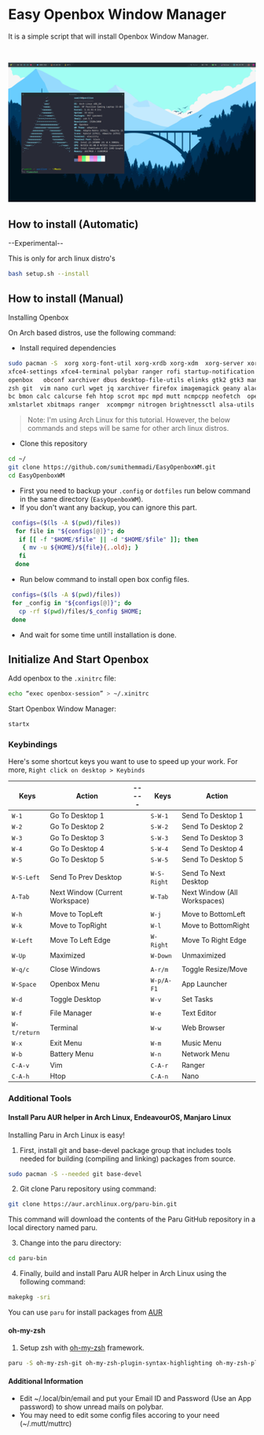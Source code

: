 # Easy Openbox Window Manager

It is a simple script that will install Openbox Window Manager.

<br>

![image](./images/openbox.png)

## How to install (Automatic)

--Experimental--

This is only for arch linux distro's

```bash
bash setup.sh --install
```

## How to install (Manual)

Installing Openbox

On Arch based distros, use the following command:

<!-- 
```bash
sudo apt install bc bmon calc calcurse curl dbus desktop-file-utils elinks \
feh geany alacritty gedit scrot ranger alsamixer git gtk2 gtk3 htop-legacy \
imagemagick  jq leafpad man mpc mpd mutt ncmpcpp ncurses-utils neofetch netsurf \
obconf openbox openssl polybar ranger rofi startup-notification thunar \
tigervnc vim wget xarchiver xbitmaps xcompmgr xfce4-settings xfce4-terminal \
xmlstarlet xorg-font-util xorg-xrdb zsh
``` -->

<!-- For Fedora:

sudo dnf install openbox obconf

For OpenSUSE:

sudo zypper install openbox obconf

For Arch Linux, use the following:

sudo pacman -S xorg-xdm openbox xorg obconf -->

- Install required dependencies

```bash
sudo pacman -S  xorg xorg-font-util xorg-xrdb xorg-xdm  xorg-server xorg-xinit sxhkd \
xfce4-settings xfce4-terminal polybar ranger rofi startup-notification thunar   \
openbox   obconf xarchiver dbus desktop-file-utils elinks gtk2 gtk3 man flameshot \
zsh git  vim nano curl wget jq xarchiver firefox imagemagick geany alacritty gedit \
bc bmon calc calcurse feh htop scrot mpc mpd mutt ncmpcpp neofetch  openssl leafpad \
xmlstarlet xbitmaps ranger  xcompmgr nitrogen brightnessctl alsa-utils imv maim mpv 
```

>Note: I'm using Arch Linux for this tutorial. However, the below commands and steps will be same for other arch linux distros.

- Clone this repository

```bash
cd ~/
git clone https://github.com/sumithemmadi/EasyOpenboxWM.git
cd EasyOpenboxWM
```

- First you need to backup your `.config` or `dotfiles` run  below command in the same directory (`EasyOpenboxWM`).
- If you don't want any backup, you can ignore this part.

```bash
 configs=($(ls -A $(pwd)/files))
  for file in "${configs[@]}"; do
   if [[ -f "$HOME/$file" || -d "$HOME/$file" ]]; then
    { mv -u ${HOME}/${file}{,.old}; }  
   fi
  done
```

- Run below command to install open box config files.

```bash
 configs=($(ls -A $(pwd)/files))
 for _config in "${configs[@]}"; do
   cp -rf $(pwd)/files/$_config $HOME;
 done
```

- And wait for some time untill installation is done.

## Initialize And Start Openbox


Add openbox to the `.xinitrc` file:

```bash
echo “exec openbox-session” > ~/.xinitrc
```

Start Openbox Window Manager:

```bash
startx
```

### Keybindings

Here's some shortcut keys you want to use to speed up your work. For more, `Right click on desktop > Keybinds`

|Keys|Action| ----- |Keys|Action|
|--|--|--|--|--|
| `W-1` | Go To Desktop 1 |  |`S-W-1` | Send To Desktop 1 |
| `W-2` | Go To Desktop 2 |  |`S-W-2` | Send To Desktop 2 |
| `W-3` | Go To Desktop 3 |  |`S-W-3` | Send To Desktop 3 |
| `W-4` | Go To Desktop 4 |  |`S-W-4` | Send To Desktop 4 |
| `W-5` | Go To Desktop 5 |  |`S-W-5` | Send To Desktop 5 |
||||||
| `W-S-Left` | Send To Prev Desktop |  | `W-S-Right` | Send To Next Desktop |
| `A-Tab` | Next Window (Current Workspace) |  |`W-Tab` | Next Window (All Workspaces) |
||||||
| `W-h` | Move to TopLeft |  | `W-j` | Move to BottomLeft |
| `W-k` | Move to TopRight |  | `W-l` | Move to BottomRight |
| `W-Left` | Move To Left Edge |  | `W-Right` | Move To Right Edge |
| `W-Up` | Maximized |  | `W-Down` | Unmaximized |
||||||
| `W-q/c` | Close Windows |  | `A-r/m` | Toggle Resize/Move |
| `W-Space` | Openbox Menu |  | `W-p/A-F1` | App Launcher |
| `W-d` | Toggle Desktop |  | `W-v` | Set Tasks |
||||||
| `W-f` | File Manager |  | `W-e` | Text Editor |
| `W-t/return` | Terminal |  | `W-w` | Web Browser |
| `W-x` | Exit Menu |  | `W-m` | Music Menu |
| `W-b` | Battery Menu |  | `W-n` | Network Menu |
| `C-A-v` | Vim |  | `C-A-r` | Ranger |
| `C-A-h` | Htop |  | `C-A-n` | Nano |

### Additional Tools

#### Install Paru AUR helper in Arch Linux, EndeavourOS, Manjaro Linux

Installing Paru in Arch Linux is easy!

1. First, install git and base-devel package group that includes tools needed for building (compiling and linking) packages from source.

```bash
sudo pacman -S --needed git base-devel
```

2. Git clone Paru repository using command:

```bash
git clone https://aur.archlinux.org/paru-bin.git
```

This command will download the contents of the Paru GitHub repository in a local directory named paru.

3. Change into the paru directory:

```bash
cd paru-bin
```

4. Finally, build and install Paru AUR helper in Arch Linux using the following command:

```bash
makepkg -sri
```

You can use `paru` for install packages from [AUR](https://aur.archlinux.org/paru.git)

#### oh-my-zsh

1. Setup zsh with [oh-my-zsh](https://github.com/robbyrussell/oh-my-zsh) framework.

```bash
paru -S oh-my-zsh-git oh-my-zsh-plugin-syntax-highlighting oh-my-zsh-plugin-autosuggestions
```

#### Additional Information

- Edit ~/.local/bin/email and put your Email ID and Password (Use an App password) to show unread mails on polybar.
- You may need to edit some config files accoring to your need (~/.mutt/muttrc)
